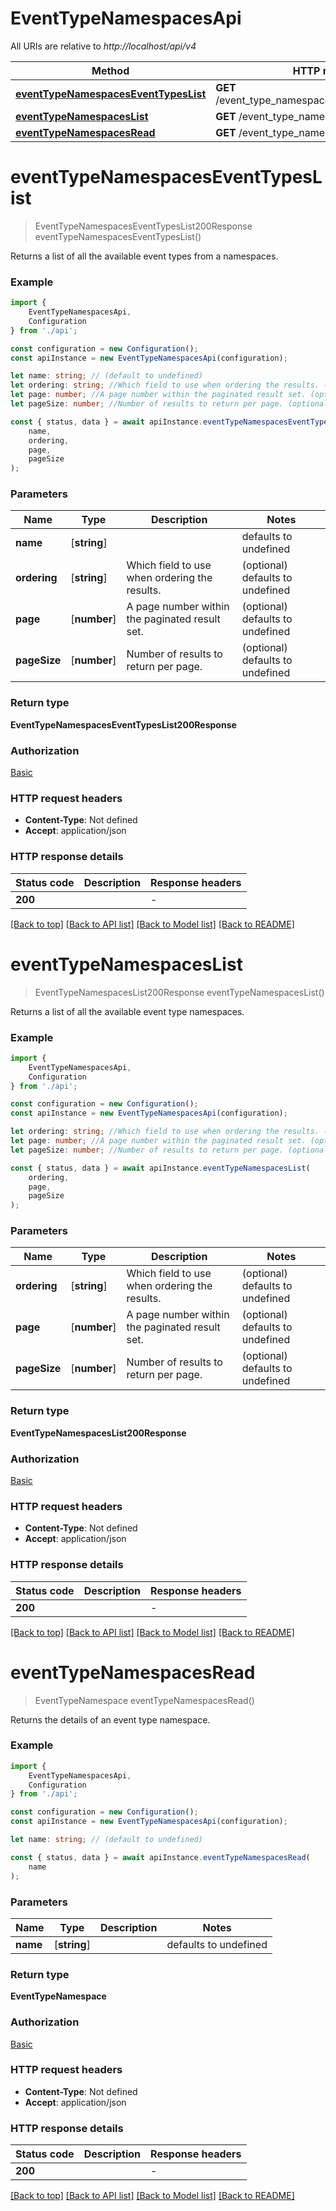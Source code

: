 # EventTypeNamespacesApi

All URIs are relative to *http://localhost/api/v4*

|Method | HTTP request | Description|
|------------- | ------------- | -------------|
|[**eventTypeNamespacesEventTypesList**](#eventtypenamespaceseventtypeslist) | **GET** /event_type_namespaces/{name}/event_types/ | |
|[**eventTypeNamespacesList**](#eventtypenamespaceslist) | **GET** /event_type_namespaces/ | |
|[**eventTypeNamespacesRead**](#eventtypenamespacesread) | **GET** /event_type_namespaces/{name}/ | |

# **eventTypeNamespacesEventTypesList**
> EventTypeNamespacesEventTypesList200Response eventTypeNamespacesEventTypesList()

Returns a list of all the available event types from a namespaces.

### Example

```typescript
import {
    EventTypeNamespacesApi,
    Configuration
} from './api';

const configuration = new Configuration();
const apiInstance = new EventTypeNamespacesApi(configuration);

let name: string; // (default to undefined)
let ordering: string; //Which field to use when ordering the results. (optional) (default to undefined)
let page: number; //A page number within the paginated result set. (optional) (default to undefined)
let pageSize: number; //Number of results to return per page. (optional) (default to undefined)

const { status, data } = await apiInstance.eventTypeNamespacesEventTypesList(
    name,
    ordering,
    page,
    pageSize
);
```

### Parameters

|Name | Type | Description  | Notes|
|------------- | ------------- | ------------- | -------------|
| **name** | [**string**] |  | defaults to undefined|
| **ordering** | [**string**] | Which field to use when ordering the results. | (optional) defaults to undefined|
| **page** | [**number**] | A page number within the paginated result set. | (optional) defaults to undefined|
| **pageSize** | [**number**] | Number of results to return per page. | (optional) defaults to undefined|


### Return type

**EventTypeNamespacesEventTypesList200Response**

### Authorization

[Basic](../README.md#Basic)

### HTTP request headers

 - **Content-Type**: Not defined
 - **Accept**: application/json


### HTTP response details
| Status code | Description | Response headers |
|-------------|-------------|------------------|
|**200** |  |  -  |

[[Back to top]](#) [[Back to API list]](../README.md#documentation-for-api-endpoints) [[Back to Model list]](../README.md#documentation-for-models) [[Back to README]](../README.md)

# **eventTypeNamespacesList**
> EventTypeNamespacesList200Response eventTypeNamespacesList()

Returns a list of all the available event type namespaces.

### Example

```typescript
import {
    EventTypeNamespacesApi,
    Configuration
} from './api';

const configuration = new Configuration();
const apiInstance = new EventTypeNamespacesApi(configuration);

let ordering: string; //Which field to use when ordering the results. (optional) (default to undefined)
let page: number; //A page number within the paginated result set. (optional) (default to undefined)
let pageSize: number; //Number of results to return per page. (optional) (default to undefined)

const { status, data } = await apiInstance.eventTypeNamespacesList(
    ordering,
    page,
    pageSize
);
```

### Parameters

|Name | Type | Description  | Notes|
|------------- | ------------- | ------------- | -------------|
| **ordering** | [**string**] | Which field to use when ordering the results. | (optional) defaults to undefined|
| **page** | [**number**] | A page number within the paginated result set. | (optional) defaults to undefined|
| **pageSize** | [**number**] | Number of results to return per page. | (optional) defaults to undefined|


### Return type

**EventTypeNamespacesList200Response**

### Authorization

[Basic](../README.md#Basic)

### HTTP request headers

 - **Content-Type**: Not defined
 - **Accept**: application/json


### HTTP response details
| Status code | Description | Response headers |
|-------------|-------------|------------------|
|**200** |  |  -  |

[[Back to top]](#) [[Back to API list]](../README.md#documentation-for-api-endpoints) [[Back to Model list]](../README.md#documentation-for-models) [[Back to README]](../README.md)

# **eventTypeNamespacesRead**
> EventTypeNamespace eventTypeNamespacesRead()

Returns the details of an event type namespace.

### Example

```typescript
import {
    EventTypeNamespacesApi,
    Configuration
} from './api';

const configuration = new Configuration();
const apiInstance = new EventTypeNamespacesApi(configuration);

let name: string; // (default to undefined)

const { status, data } = await apiInstance.eventTypeNamespacesRead(
    name
);
```

### Parameters

|Name | Type | Description  | Notes|
|------------- | ------------- | ------------- | -------------|
| **name** | [**string**] |  | defaults to undefined|


### Return type

**EventTypeNamespace**

### Authorization

[Basic](../README.md#Basic)

### HTTP request headers

 - **Content-Type**: Not defined
 - **Accept**: application/json


### HTTP response details
| Status code | Description | Response headers |
|-------------|-------------|------------------|
|**200** |  |  -  |

[[Back to top]](#) [[Back to API list]](../README.md#documentation-for-api-endpoints) [[Back to Model list]](../README.md#documentation-for-models) [[Back to README]](../README.md)

